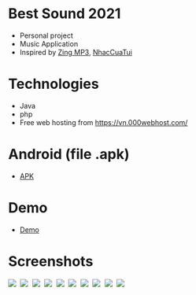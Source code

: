 # Best Sound 2021
- Personal project
- Music Application 
- Inspired by [Zing MP3](https://play.google.com/store/apps/details?id=com.zing.mp3), [NhacCuaTui](https://play.google.com/store/apps/details?id=ht.nct&hl=vi&gl=US)
# Technologies
- Java
- php
- Free web hosting from https://vn.000webhost.com/
# Android (file .apk)
- [APK](https://drive.google.com/file/d/1WM8WX2MuiNJ5dla6gF_9BLCxHpOqmyGD/view?usp=sharing)
# Demo
- [Demo](https://youtu.be/72bvRZppxw8)
# Screenshots
<kbd>
  <img src="Images/1.jpg">
  <img src="Images/2.jpg">
  <img src="Images/3.jpg">
   <img src="Images/8.jpg">
  <img src="Images/4.jpg">
  <img src="Images/5.jpg">
  <img src="Images/6.jpg"> 
  <img src="Images/7.jpg">
  <img src="Images/9.jpg">
  <img  src="Images/10.jpg">
</kbd>

